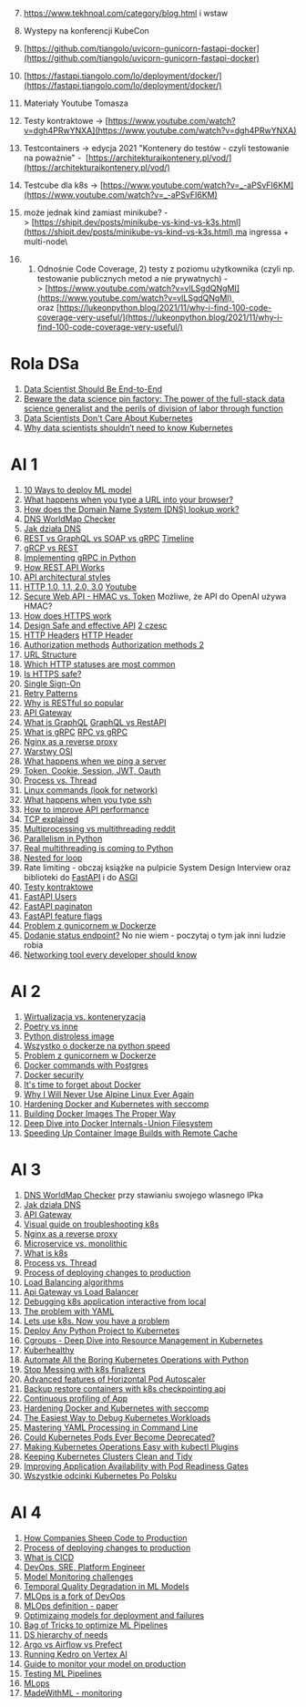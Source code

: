 
7. https://www.tekhnoal.com/category/blog.html i wstaw
8. Wystepy na konferencji KubeCon

10. [https://github.com/tiangolo/uvicorn-gunicorn-fastapi-docker](https://github.com/tiangolo/uvicorn-gunicorn-fastapi-docker)
11. [https://fastapi.tiangolo.com/lo/deployment/docker/](https://fastapi.tiangolo.com/lo/deployment/docker/)
12. Materiały Youtube Tomasza
13. Testy kontraktowe -> [https://www.youtube.com/watch?v=dgh4PRwYNXA](https://www.youtube.com/watch?v=dgh4PRwYNXA)
14. Testcontainers -> edycja 2021 "Kontenery do testów - czyli testowanie na poważnie" -  [https://architekturaikontenery.pl/vod/](https://architekturaikontenery.pl/vod/)  
15. Testcube dla k8s -> [https://www.youtube.com/watch?v=_-aPSvFI6KM](https://www.youtube.com/watch?v=_-aPSvFI6KM)
16. może jednak kind zamiast minikube? -> [https://shipit.dev/posts/minikube-vs-kind-vs-k3s.html](https://shipit.dev/posts/minikube-vs-kind-vs-k3s.html) ma ingressa + multi-node\
17. 1) Odnośnie Code Coverage, 2) testy z poziomu użytkownika (czyli np. testowanie publicznych metod a nie prywatnych) -> [https://www.youtube.com/watch?v=vlLSgdQNgMI](https://www.youtube.com/watch?v=vlLSgdQNgMI)  oraz [https://lukeonpython.blog/2021/11/why-i-find-100-code-coverage-very-useful/](https://lukeonpython.blog/2021/11/why-i-find-100-code-coverage-very-useful/)


# Rola DSa
1. [Data Scientist Should Be End-to-End](https://eugeneyan.com/writing/end-to-end-data-science/?utm_source=pocket_saves)
2. [Beware the data science pin factory: The power of the full-stack data science generalist and the perils of division of labor through function](https://getpocket.com/read/2519151947)
3. [Data Scientists Don't Care About Kubernetes](https://getpocket.com/read/3188582645)
4. [Why data scientists shouldn’t need to know Kubernetes](https://getpocket.com/read/3430968698)


# AI 1

1. [10 Ways to deploy ML model](https://www.tekhnoal.com/10-ways-to-deploy-an-ml-model.html)
2. [What happens when you type a URL into your browser?](https://blog.bytebytego.com/p/what-happens-when-you-type-a-url)
3. [How does the Domain Name System (DNS) lookup work?](https://blog.bytebytego.com/p/how-does-the-domain-name-system-dns)
4. [DNS WorldMap Checker](https://dnschecker.org/#A/www.google.com)
5. [Jak działa DNS](https://blog.bytebytego.com/i/109085468/how-does-dns-work)
6. [REST vs GraphQL vs SOAP vs gRPC](https://blog.bytebytego.com/p/soap-vs-rest-vs-graphql-vs-rpc) [Timeline](https://blog.bytebytego.com/i/85578651/api-architectural-styles)
7. [gRCP vs REST](https://blog.bytebytego.com/i/121101935/how-to-choose-between-rpc-and-restful)
8. [Implementing gRPC in Python](https://martinheinz.dev/blog/23)
9. [How REST API Works](https://blog.bytebytego.com/i/89821739/how-does-rest-api-work)
10. [API architectural styles](https://blog.bytebytego.com/i/106350890/what-are-the-api-architectural-styles)
11. [HTTP 1.0, 1.1, 2.0, 3.0](https://blog.bytebytego.com/p/http-10-http-11-http-20-http-30-quic) [Youtube](https://blog.bytebytego.com/i/69544276/http-http-http)
12. [Secure Web API - HMAC vs. Token](https://blog.bytebytego.com/p/how-to-design-a-secture-web-api-access) Możliwe, że API do OpenAI używa HMAC?
13. [How does HTTPS work](https://blog.bytebytego.com/i/53596514/how-does-https-work)
14. [Design Safe and effective API](https://blog.bytebytego.com/i/111973267/how-do-we-design-effective-and-safe-apis) [2 czesc](https://blog.bytebytego.com/p/design-effective-and-secure-rest)
15. [HTTP Headers](https://blog.bytebytego.com/i/125673986/important-things-about-http-headers-you-may-not-know) [HTTP Header](https://www.linkedin.com/posts/alexxubyte_systemdesign-coding-interviewtips-activity-7069700329595924480-tRCj/?utm_source=share&utm_medium=member_desktop)
16. [Authorization methods](https://blog.bytebytego.com/p/password-session-cookie-token-jwt) [Authorization methods 2](https://blog.bytebytego.com/p/password-session-cookie-token-jwt-ec1)
17. [URL Structure](https://blog.bytebytego.com/i/110521562/do-you-know-all-the-components-of-a-url)
18. [Which HTTP statuses are most common](https://blog.bytebytego.com/i/110521562/which-http-status-codes-are-most-common)
19. [Is HTTPS safe?](https://blog.bytebytego.com/i/70478435/is-https-safe)
20. [Single Sign-On](https://blog.bytebytego.com/i/54898662/what-is-sso-single-sign-on)
21. [Retry Patterns](https://blog.bytebytego.com/i/56949882/retry-patterns)
22. [Why is RESTful so popular](https://blog.bytebytego.com/p/why-is-restful-api-so-popular)
23. [API Gateway](https://blog.bytebytego.com/i/72593300/what-does-api-gateway-do)
24. [What is GraphQL](https://blog.bytebytego.com/i/72593300/what-is-graphql-is-it-a-replacement-for-the-rest-api) [GraphQL vs RestAPI](https://blog.bytebytego.com/i/84137023/what-is-graphql-rest-vs-graphql)
25. [What is gRPC](https://blog.bytebytego.com/i/84137023/how-does-grpc-work) [RPC vs gRPC](https://blog.bytebytego.com/i/88429916/rpc-vs-grpc)
26. [Nginx as a reverse proxy](https://blog.bytebytego.com/i/75883385/why-is-nginx-called-a-reverse-proxy)
27. [Warstwy OSI](https://blog.bytebytego.com/i/85578651/how-is-data-sent-over-the-network-why-do-we-need-so-many-layers-in-the-osi-model)
28. [What happens when we ping a server](https://blog.bytebytego.com/i/85578651/what-happens-when-we-ping-a-server)
29. [Token, Cookie, Session, JWT, Oauth](https://blog.bytebytego.com/i/86976622/token-cookie-session)
30. [Process vs. Thread](https://blog.bytebytego.com/i/91155806/what-is-the-difference-between-process-and-thread)
31. [Linux commands (look for network)](https://xmind.app/m/WwtB/)
32. [What happens when you type ssh](https://blog.bytebytego.com/i/114917564/popular-interview-question-what-happens-when-you-type-ssh-hostname)
33. [How to improve API performance](https://blog.bytebytego.com/i/128938667/how-to-improve-api-performance)
34. [TCP explained](https://blog.bytebytego.com/p/everything-you-always-wanted-to-know)
35. [Multiprocessing vs multithreading reddit](https://www.reddit.com/r/Python/comments/13uxqez/i_used_multiprocessing_and_multithreading_at_the/?utm_name=androidcss&utm_source=pocket_saves)
36. [Parallelism in Python](https://pythonspeed.com/datascience/#:~:text=even%20more%20useful.-,Parallelism%20and%20multiprocessing,-When%20Python%20can%E2%80%99t)
37. [Real multithreading is coming to Python](https://martinheinz.dev/blog/97)
38. [Nested for loop](https://getpocket.com/read/3746640165)
39. Rate limiting - obczaj książke na pulpicie System Design Interview oraz biblioteki do [FastAPI](https://pypi.org/project/fastapi-limiter/) i do [ASGI](https://github.com/abersheeran/asgi-ratelimit)
40. [Testy kontraktowe](https://schemathesis.readthedocs.io/en/stable/)
41. [FastAPI Users](https://github.com/fastapi-users/fastapi-users)
42. [FastAPI paginaton](https://uriyyo-fastapi-pagination.netlify.app/)
43. [FastAPI feature flags](https://github.com/Pytlicek/fastapi-featureflags)
44. [Problem z gunicornem w Dockerze](https://pythonspeed.com/articles/gunicorn-in-docker/)
45. [Dodanie status endpoint?](https://pythonspeed.com/articles/identifying-images/) No nie wiem - poczytaj o tym jak inni ludzie robia
46. [Networking tool every developer should know](https://martinheinz.dev/blog/38)



# AI 2

1. [Wirtualizacja vs. konteneryzacja](https://blog.bytebytego.com/p/what-are-the-differences-between)
2. [Poetry vs inne](https://getpocket.com/read/3635596132)
3. [Python distroless image](https://getpocket.com/read/3781257562)
4. [Wszystko o dockerze na python speed](https://pythonspeed.com/docker/)
5. [Problem z gunicornem w Dockerze](https://pythonspeed.com/articles/gunicorn-in-docker/)
6. [Docker commands with Postgres](https://martinheinz.dev/blog/3)
7. [Docker security](https://martinheinz.dev/blog/19)
8. [It's time to forget about Docker](https://martinheinz.dev/blog/35)
9. [Why I Will Never Use Alpine Linux Ever Again](https://martinheinz.dev/blog/92)
10. [Hardening Docker and Kubernetes with seccomp](https://martinheinz.dev/blog/41)
11. [Building Docker Images The Proper Way](https://martinheinz.dev/blog/42)
12. [Deep Dive into Docker Internals - Union Filesystem](https://martinheinz.dev/blog/44)
13. [Speeding Up Container Image Builds with Remote Cache](https://martinheinz.dev/blog/61)


# AI 3

1. [DNS WorldMap Checker](https://dnschecker.org/#A/www.google.com) przy stawianiu swojego wlasnego IPka
2. [Jak działa DNS](https://blog.bytebytego.com/i/109085468/how-does-dns-work)
3. [API Gateway](https://blog.bytebytego.com/i/72593300/what-does-api-gateway-do)
4. [Visual guide on troubleshooting k8s](https://blog.bytebytego.com/i/72593300/kubernetes)
5. [Nginx as a reverse proxy](https://blog.bytebytego.com/i/75883385/why-is-nginx-called-a-reverse-proxy)
6. [Microservice vs. monolithic](https://blog.bytebytego.com/i/88429916/what-are-the-differences-between-monolithic-and-microservice-architecture)
7. [What is k8s](https://blog.bytebytego.com/i/88429916/what-is-ks-kubernetes)
8. [Process vs. Thread](https://blog.bytebytego.com/i/91155806/what-is-the-difference-between-process-and-thread)
9. [Process of deploying changes to production](https://blog.bytebytego.com/i/98040721/what-is-the-process-for-deploying-changes-to-production)
10. [Load Balancing algorithms](https://blog.bytebytego.com/i/103707419/what-are-the-common-load-balancing-algorithms)
11. [Api Gateway vs Load Balancer](https://blog.bytebytego.com/i/104978579/what-are-the-differences-between-a-load-balancer-and-an-api-gateway)
12. [Debugging k8s application interactive from local](https://martinheinz.dev/blog/99)
13. [The problem with YAML](https://getpocket.com/read/3785016570)
14. [Lets use k8s. Now you have a problem](https://pythonspeed.com/articles/dont-need-kubernetes/)
15. [Deploy Any Python Project to Kubernetes](https://martinheinz.dev/blog/20)
16. [Cgroups - Deep Dive into Resource Management in Kubernetes](https://martinheinz.dev/blog/91)
17. [Kuberhealthy](https://martinheinz.dev/blog/95)
18. [Automate All the Boring Kubernetes Operations with Python](https://martinheinz.dev/blog/73)
19. [Stop Messing with k8s finalizers](https://martinheinz.dev/blog/74)
20. [Advanced features of Horizontal Pod Autoscaler](https://martinheinz.dev/blog/76)
21. [Backup restore containers with k8s checkpointing api](https://martinheinz.dev/blog/85)
22. [Continuous profiling of App](https://martinheinz.dev/blog/89)
23. [Hardening Docker and Kubernetes with seccomp](https://martinheinz.dev/blog/41)
24. [The Easiest Way to Debug Kubernetes Workloads](https://martinheinz.dev/blog/49)
25. [Mastering YAML Processing in Command Line](https://martinheinz.dev/blog/51)
26. [Could Kubernetes Pods Ever Become Deprecated?](https://martinheinz.dev/blog/53)
27. [Making Kubernetes Operations Easy with kubectl Plugins](https://martinheinz.dev/blog/58)
28. [Keeping Kubernetes Clusters Clean and Tidy](https://martinheinz.dev/blog/60)
29. [Improving Application Availability with Pod Readiness Gates
](https://martinheinz.dev/blog/63)
29. [Wszystkie odcinki Kubernetes Po Polsku](https://subauth.c.cloudowski.com/confirm?t=Im1hcmNpbi5yeWJpbnNraTk1QGdtYWlsLmNvbSI.ZJnd_Q.GGFz-ea4J8b6ACdgGU62LuRVunc&rd=https%3A%2F%2Fkubernetespopolsku.c.cloudowski.com%2F)

# AI 4

1. [How Companies Sheep Code to Production](https://blog.bytebytego.com/i/57967195/how-do-companies-typically-ship-code-to-production)
2. [Process of deploying changes to production](https://blog.bytebytego.com/i/98040721/what-is-the-process-for-deploying-changes-to-production)
3. [What is CICD](https://blog.bytebytego.com/i/98040721/what-is-cicd-how-does-it-help-us-ship-faster-is-it-worth-the-hassle)
4. [DevOps, SRE, Platform Engineer](https://blog.bytebytego.com/i/110521562/devops-vs-sre-vs-platform-engineering-what-is-the-difference)
5. [Model Monitoring challenges](https://getpocket.com/read/3541428265)
6. [Temporal Quality Degradation in ML Models](https://getpocket.com/read/3802532084)
7. [MLOps is a fork of DevOps](https://getpocket.com/read/3813735267)
8. [MLOps definition - paper](https://arxiv.org/pdf/2205.02302.pdf)
9. [Optimizaing models for deployment and failures](https://getpocket.com/read/3793942668)
10. [Bag of Tricks to optimize ML Pipelines](https://getpocket.com/read/3786436622)
11. [DS hierarchy of needs](https://getpocket.com/read/3709580993)
12. [Argo vs Airflow vs Prefect](https://getpocket.com/read/3738337398)
13. [Running Kedro on Vertex AI](https://getpocket.com/read/3694010736)
14. [Guide to monitor your model on production](https://getpocket.com/read/3732294788)
15. [Testing ML Pipelines](https://eugeneyan.com/writing/testing-pipelines/?utm_source=pocket_saves)
16. [MLops](https://getpocket.com/read/3703492897)
17. [MadeWithML - monitoring](https://madewithml.com/courses/mlops/monitoring/)